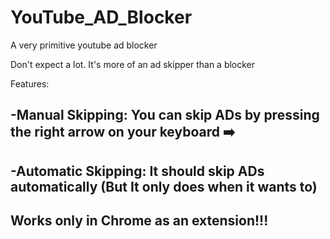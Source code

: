 # YouTube_AD_Blocker
A very primitive youtube ad blocker

Don't expect a lot. It's more of an ad skipper than a blocker

Features:

-Manual Skipping: You can skip ADs by pressing the right arrow on your keyboard ➡️
-

-Automatic Skipping: It should skip ADs automatically (But It only does when it wants to) 
-
Works only in Chrome as an extension!!!
-
